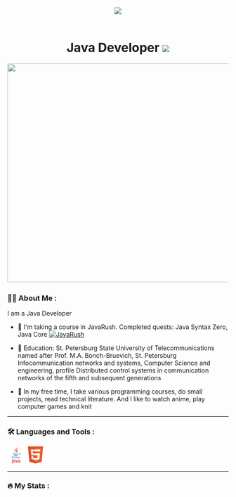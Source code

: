 <div id="header" align="center">
  <img src="https://media.tenor.com/oOOMFVL06vwAAAAC/taokey-ok.gif" width="220"/>
</div>

<div id="header" align="center">
  <img src="https://komarev.com/ghpvc/?username=Susllikk&style=flat-square&color=blue" alt="" />
</div>

<div id="header" align="center">
  <h1>
    Java Developer  
    <img src="https://media.tenor.com/4HB9Nz7r4PsAAAAi/java-coffee.gif" width="30px"/>
  </h1>
</div>

<div align="center">
  <img src="https://media.tenor.com/OeXNRFwZwmQAAAAd/anime.gif" width="600" height="498"/>
</div>

### :woman_technologist: About Me :
I am a Java Developer

- :butterfly: I'm taking a course in JavaRush. Completed quests: Java Syntax Zero, Java Core [![JavaRush](https://img.shields.io/badge/-Suslik-orange?style=flat&logo=JavaRush&logoColor=white)](https://javarush.com/users/2757099)

- :school: Education: St. Petersburg State University of Telecommunications named after Prof. M.A. Bonch-Bruevich, St. Petersburg
Infocommunication networks and systems, Computer Science and engineering, profile Distributed control systems in communication networks of the fifth and subsequent generations

- :cherry_blossom: In my free time, I take various programming courses, do small projects, read technical literature. And I like to watch anime, play computer games and knit

---

### :hammer_and_wrench: Languages and Tools :
<div>
  <img src="https://github.com/devicons/devicon/blob/master/icons/java/java-original-wordmark.svg" title="Java" **alt="Java" width="40" height="40"/>
  <img src="https://github.com/devicons/devicon/blob/master/icons/html5/html5-original.svg" title="HTML5" alt="HTML" width="40" height="40"/>&nbsp;
</div>

---

### :fire: My Stats :
